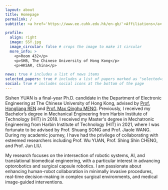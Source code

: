 ```yaml
---
layout: about
title: Homepage
permalink: /
subtitle: <a href='https://www.ee.cuhk.edu.hk/en-gb/'>Affiliations</a>. Department of Electronic Engineering, The Chinese University of Hong Kong

profile:
  align: right
  image: SSY.jpg
  image_circular: false # crops the image to make it circular
  more_info: >
    <p>Room 432</p>
    <p>SHB, The Chinese University of Hong Kong</p>
    <p>HKSAR, China</p>

news: true # includes a list of news items
selected_papers: true # includes a list of papers marked as "selected={true}"
social: true # includes social icons at the bottom of the page
---
```



Sishen YUAN is a final-year Ph.D. candidate in the Department of Electronic Engineering at The Chinese University of Hong Kong, advised by [Prof. Hongliang REN](https://www.ee.cuhk.edu.hk/en-gb/people/academic-staff/professors/prof-ren-hongliang) and [Prof. Max Qinghu MENG](https://www.ee.cuhk.edu.hk/en-gb/people/academic-staff/emeritus-professors/prof-qing-hu-max-meng). Previously, I received my Bachelor’s degree in Mechanical Engineering from Harbin Institute of Technology (HIT) in 2018. I received my Master's degree in Mechatronic Engineering from Harbin Institute of Technology (HIT) in 2021, where I was fortunate to be advised by Prof. Shuang SONG and Prof. Jiaole WANG. During my academic journey, I have had the privilege of collaborating with esteemed researchers including Prof. Wu YUAN, Prof. Shing Shin CHENG, and Prof. Jun LIU.

My research focuses on the intersection of robotic systems, AI, and translational biomedical engineering, with a particular interest in advancing optorobotics and surgical capsule robotics. I am passionate about enhancing human-robot collaboration in minimally invasive procedures, real-time decision-making in complex surgical environments, and medical image-guided interventions.



